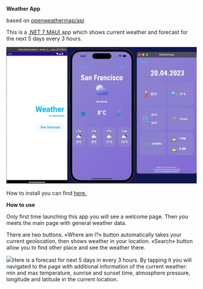 **Weather App** 

based on [openweathermap/api](https://openweathermap.org)

This is a [.NET 7 MAUI ](https://dotnet.microsoft.com/en-us/apps/maui)app which shows current weather and forecast for the next 5 days every 3 hours.

![](Aspose.Words.3fbc60f6-72ed-4366-afce-4284cb490b42.001.jpeg)

How to install you can find [here.](https://github.com/dotnet/maui/wiki#getting-started)

**How to use** 

Only first time launching this app you will see a welcome page. Then you meets the main page with general weather data. 

There are two buttons. «Where am I?» button automatically takes your current geolocation, then shows weather in your location. «Search» button allow you to find other place and see the weather there.

![](Aspose.Words.3fbc60f6-72ed-4366-afce-4284cb490b42.002.png)Here is a forecast for next 5 days in every 3 hours. By tapping it you will    navigated to the page with additional information of the current weather: min and max temperature, sunrise and sunset time, atmosphere pressure, longitude and latitude in the current location.
